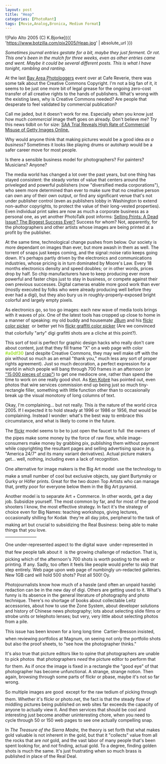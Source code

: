 ```yaml
---
layout: post
title: "Heap"
categories: [PhotoRant]
tags: [Movie,Analog,Bronica, Medium Format]
---
```



![Palo Alto 2005 (C) K.Bjorke]({{ 'https://www.botzilla.com/pix2005/Heap.jpg' | absolute_url }})


<i>Sometimes journal entries gestate for a bit, maybe they just ferment. Or rot. This one's been in the mulch for three weeks, even as other entries came and went. Maybe it could be several different posts. This is what I have tonight, rambling and ranting. </i>

At the last <a href="http://hchamp.typepad.com/bap/2005/02/25_bap_recap.html">Bay Area Photologgers</a> event over at Cafe Reverie, there was some talk about the Creative Commons Copyright. I'm not a big fan of it, it seems to be just one more bit of legal grease for the ongoing zero-cost transfer of all creative rights to the hands of publishers. What's wrong with the existing laws, why is Creative Commons needed? Are people that desperate to feel validated by commercial publication?

Call me jaded, but it doesn't work for me. Especially when you know just how much <i>commercial</i> image theft goes on already. Don't believe me? Try this news tidbit on for size: <a href="http://talks.blogs.com/the_stock_photo_industry_/2005/01/saa_trial_revea.html#more">SAA Trial Reveals High Rate of Commercial Misuse of Getty Images Online.</a>

<!--more-->
Why would anyone think that making pictures would be a good idea <i>as a business?</i> Sometimes it looks like playing drums or autoharp would be a safer career move for most people.

Is there a sensible business model for photographers? For painters? Musicians? Anyone?

The media world has changed a lot over the past years, but one thing has stayed consistent: the steady vortex of value that centers around the priveleged and powerful publishers (now "diversified media corporations"), who seem more determined than ever to make sure that no creative person can own any of their own output, or find any significant venue that's not under publisher control (even as publishers lobby in Washington to extend non-author copyrights, to protect the value of their long-vested properties). Even individual print sales are now as much a corporate business as a personal one, as yet another PhotoTalk post informs: <a href="http://talks.blogs.com/phototalk/2005/01/selling_prints_.html">Selling Prints: A Dead Issue? The Biggest Success Ever?</a> Success for whom? Not, apparently, for the photographers and other artists whose images are being printed at a profit by the publisher.

At the same time, technological change pushes from below. Our society is more dependant on images than ever, but more awash in them as well. The torrent of snaps just keeps coming, and the signal::noise ratio keeps going down. It's perhaps partly driven by the electronics and communications industries, whose pricing is in turn dominated by Moore's Law. Every 18 months electronics density and speed doubles; or in other words, prices drop by half. So chip manufacturers have to keep producing ever more powerful and faster chips just to stay in business, or compete against their own previous successes. Digital cameras enable more good work than ever (mostly executed by folks who were already producing well before they ever had a digi), but they also bury us in roughly-properly-exposed bright colorful and largely empty pixels.

As electronics go, so too go images: each new wave of media tools brings with it waves of pix. One of the latest tools has cropped up close to home in a manner of speaking: my old buddy and housemate <a href="http://krazydad.com/index.php">JBum</a> and his <a href="http://www.krazydad.com/colorfields/">flickr color picker</a> &#151; or better yet his <a href="http://www.krazydad.com/graffiti/">flickr graffiti color picker</a> (Are we convinced that colorfully "arty"  digi grafitti shots are a cliche at this point?).

This sort of tool is perfect for graphic design hacks who really don't care about content, just that they fill frame "X" on a web page with color <font color="a0df30"><b>#a0df30</b></font> (and despite Creative Commons,  they may well make off with the pix without so much as an email "thank you," much less any sort of proper rights agreement). Just so much decoration, a perfect expression for a world in which people will bang through 700 frames in an afternoon (or <a href="http://www.robgalbraith.com/bins/multi_page.asp?cid=7-6453-6821">"15,000 pieces of crap"</a>)  to get one mediocre one, rather than spend the time to work on one really good shot. As <a href="/blog/archives/000365.html">Ken Kobr&eacute;</a> has pointed out, even photos that wire services commission end up being just so much tiny-rectangle filler, something with little function other than to occasionally break up the visual monotony of long columns of text.

Okay, I'm complaining... but not really. This <i>is</i> the nature of the world circa 2005. If I expected it to hold steady at 1996 or 1986 or 1956, <i>that</i> would be complaining. Instead I wonder: what's the best way to embrace this circumstance, and what is likely to come in the future.

The <a href="http://www.flickr.com/photos/bjorke/">flickr</a> model seems to be to just open the faucet to full &#151; the owners of the pipes make some money by the force of raw flow, while image-consumers make money by grabbing pix, publishing them without payment while copyrighting the resultant pages and selling advertising space (e.g. "America 24/7" and its many variant derivatives). Actual picture makers get... well, nothing, including even a lack of recognition.

One alternative for image makers is the Big Art model &#151; use the technology to make a small number of cool but exclusive objects, say giant Burtynsky or Gurky or H&ouml;fer prints. Great for the two dozen Top Artists who can manage that, pretty poor for everyone below them in the Big Art pyramid.

Another model is to separate Art + Commerce. In other words, get a day job. Subsidize yourself. The most common by far, and for most of the good shooters I know, the most effective strategy. In fact it's the strategy of choice even for Big Names: teaching workshops, giving lectures, occasionally shilling for Kodak &#151; they're all day jobs, peripheral to the task of making art but crucial to subsidizing the Real Business: being able to make things that you love.

<hr width="20%" align="center">

One under-represented aspect to the digital wave &#151; under-represented in that few people talk about it &#151; is the growing challenge of redaction. That is, picking which of the afternoon's 700 shots is worth posting to the web or printing. If any. Sadly, too often it feels like people would prefer to skip that step entirely. Web page upon web page of numbingly un-redacted galleries. New 1GB card will hold 500 shots? Post all 500! Oy.

Photojournalists know how much of a hassle (and often an unpaid hassle) redaction can be in the new day of digi. Others are getting used to it. What's funny is its absence in the general literature of photography and photo technique. There's no shortage of books about collectable Leitz accessories, about how to use the Zone System, about developer solutions and history of Chinese news photography; lots about selecting slide films or strobe units or telephoto lenses; but very, very little about selecting photos from a pile.

This issue has been known for a long long time &#151; Cartier-Bresson insisted, when reviewing portfolios at Magnum, on seeing not only the portfolio shots but also the proof sheets, to "see how the photographer thinks."

It's also true that picture editors like to opine that photographers are unable to pick photos &#151; that photographers <i>need</i> the picture editor to perform that for them. As if once the image is fixed in a rectangle the "good eye" of that photographer has become unfunctional. A strange, strange notion. Then again, browsing through some parts of flickr or pbase, maybe it's not so far wrong.

So multiple images are good &#151; except for the raw tedium of picking through them. Whether it's flickr or photo.net, the fact is that the steady flow of middling pictures being published on web sites far exceeds the capacity of anyone to actually view it. And then services that should be cool and interesting just become another uninteresting chore, when you need to cycle through 50 or 150 web pages to see one actually compelling snap.

In <cite>The Treasure of the Sierra Madre,</cite> the theory is set forth that what makes gold valuable is not inherent in the gold, but that it "collects" value from all the rocks that are <i>not</i> gold, and the vast labor of many people that's been spent looking for, and <i>not</i> finding, actual gold. To a degree, finding golden shots is much the same. It's just frustrating when so much brass is published in place of the Real Deal.
